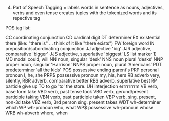 4) Part of Speech Tagging = labels words in sentence as nouns, adjectives, verbs and even tense
creates tuples with the tokenized words and its repective tag

POS tag list:

CC	coordinating conjunction
CD	cardinal digit
DT	determiner
EX	existential there (like: "there is" ... think of it like "there exists")
FW	foreign word
IN	preposition/subordinating conjunction
JJ	adjective	'big'
JJR	adjective, comparative	'bigger'
JJS	adjective, superlative	'biggest'
LS	list marker	1)
MD	modal	could, will
NN	noun, singular 'desk'
NNS	noun plural	'desks'
NNP	proper noun, singular	'Harrison'
NNPS	proper noun, plural	'Americans'
PDT	predeterminer	'all the kids'
POS	possessive ending	parent\'s
PRP	personal pronoun	I, he, she
PRP$	possessive pronoun	my, his, hers
RB	adverb	very, silently,
RBR	adverb, comparative	better
RBS	adverb, superlative	best
RP	particle	give up
TO	to	go 'to' the store.
UH	interjection	errrrrrrrm
VB	verb, base form	take
VBD	verb, past tense	took
VBG	verb, gerund/present participle	taking
VBN	verb, past participle	taken
VBP	verb, sing. present, non-3d	take
VBZ	verb, 3rd person sing. present	takes
WDT	wh-determiner	which
WP	wh-pronoun	who, what
WP$	possessive wh-pronoun	whose
WRB	wh-abverb	where, when